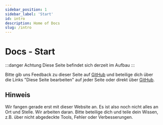 ```yaml
---
sidebar_position: 1
sidebar_label: 'Start'
id: intro
description: Home of Docs
slug: /intro
---
```


# Docs - Start

:::danger Achtung
Diese Seite befindet sich derzeit im Aufbau
:::

Bitte gib uns Feedback zu dieser Seite auf [GitHub](https://github.com/datenschmutz/documentation/issues) und beteilige dich über die Links "Diese Seite bearbeiten" auf jeder Seite oder direkt über [GitHub](https://github.com/datenschmutz/documentation).

## Hinweis

Wir fangen gerade erst mit dieser Website an. Es ist also noch nicht alles an Ort und Stelle. Wir arbeiten daran. Bitte beteilige dich und teile dein Wissen, z.B. über nicht abgedeckte Tools, Fehler oder Verbesserungen.
